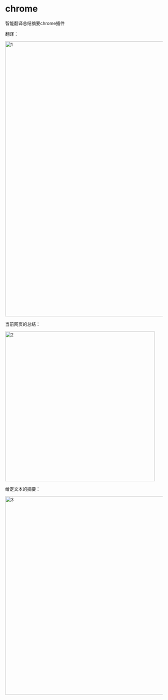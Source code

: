 # chrome
智能翻译总结摘要chrome插件

翻译：

<img width="878" alt="1" src="https://github.com/user-attachments/assets/6af9a8c5-1649-4cb5-ac61-6526db32e9a6" />

当前网页的总结：

<img width="478" alt="2" src="https://github.com/user-attachments/assets/d2b7b1f6-55bd-4b74-9a80-6b63f033a649" />

给定文本的摘要：

<img width="633" alt="3" src="https://github.com/user-attachments/assets/6072d378-31d5-4e1d-b4b7-073eefed2648" />
